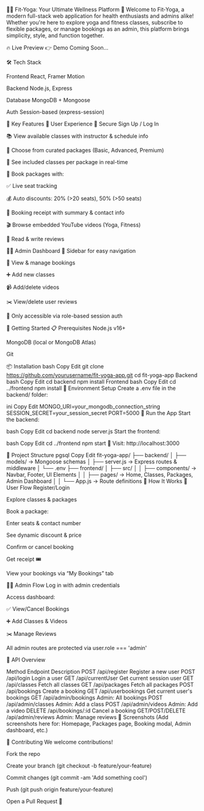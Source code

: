 🧘‍♀️ Fit‑Yoga: Your Ultimate Wellness Platform 💪
Welcome to Fit‑Yoga, a modern full-stack web application for health enthusiasts and admins alike! Whether you're here to explore yoga and fitness classes, subscribe to flexible packages, or manage bookings as an admin, this platform brings simplicity, style, and function together.

🔥 Live Preview
👉 Demo Coming Soon...

🛠️ Tech Stack

Frontend
React, Framer Motion

Backend 
Node.js, Express

Database
MongoDB + Mongoose

Auth
Session-based (express-session)

🎯 Key Features
👤 User Experience
🔐 Secure Sign Up / Log In

📚 View available classes with instructor & schedule info

🧾 Choose from curated packages (Basic, Advanced, Premium)

🧘 See included classes per package in real-time

📆 Book packages with:

✅ Live seat tracking

💰 Auto discounts: 20% (>20 seats), 50% (>50 seats)

🧾 Booking receipt with summary & contact info

🎬 Browse embedded YouTube videos (Yoga, Fitness)

💬 Read & write reviews

🧑‍💼 Admin Dashboard
🧩 Sidebar for easy navigation

📌 View & manage bookings

➕ Add new classes

📹 Add/delete videos

✂️ View/delete user reviews

🚫 Only accessible via role-based session auth

🚀 Getting Started
📋 Prerequisites
Node.js v16+

MongoDB (local or MongoDB Atlas)

Git

📦 Installation
bash
Copy
Edit
git clone https://github.com/yourusername/fit-yoga-app.git
cd fit-yoga-app
Backend
bash
Copy
Edit
cd backend
npm install
Frontend
bash
Copy
Edit
cd ../frontend
npm install
🧾 Environment Setup
Create a .env file in the backend/ folder:

ini
Copy
Edit
MONGO_URI=your_mongodb_connection_string
SESSION_SECRET=your_session_secret
PORT=5000
🏁 Run the App
Start the backend:

bash
Copy
Edit
cd backend
node server.js
Start the frontend:

bash
Copy
Edit
cd ../frontend
npm start
📍 Visit: http://localhost:3000

🧱 Project Structure
pgsql
Copy
Edit
fit-yoga-app/
├── backend/
│   ├── models/        → Mongoose schemas
│   ├── server.js      → Express routes & middleware
│   └── .env
├── frontend/
│   ├── src/
│   │   ├── components/ → Navbar, Footer, UI Elements
│   │   ├── pages/      → Home, Classes, Packages, Admin Dashboard
│   │   └── App.js      → Route definitions
👣 How It Works
👥 User Flow
Register/Login

Explore classes & packages

Book a package:

Enter seats & contact number

See dynamic discount & price

Confirm or cancel booking

Get receipt 🎟️

View your bookings via “My Bookings” tab

🧑‍💻 Admin Flow
Log in with admin credentials

Access dashboard:

✅ View/Cancel Bookings

➕ Add Classes & Videos

✂️ Manage Reviews

All admin routes are protected via user.role === 'admin'

🔌 API Overview

Method	Endpoint	Description
POST	/api/register	Register a new user
POST	/api/login	Login a user
GET	/api/currentUser	Get current session user
GET	/api/classes	Fetch all classes
GET	/api/packages	Fetch all packages
POST	/api/bookings	Create a booking
GET	/api/userbookings	Get current user's bookings
GET	/api/admin/bookings	Admin: All bookings
POST	/api/admin/classes	Admin: Add a class
POST	/api/admin/videos	Admin: Add a video
DELETE	/api/bookings/:id	Cancel a booking
GET/POST/DELETE	/api/admin/reviews	Admin: Manage reviews
📸 Screenshots
(Add screenshots here for: Homepage, Packages page, Booking modal, Admin dashboard, etc.)

🤝 Contributing
We welcome contributions!

Fork the repo

Create your branch (git checkout -b feature/your-feature)

Commit changes (git commit -am 'Add something cool')

Push (git push origin feature/your-feature)

Open a Pull Request 🎉
